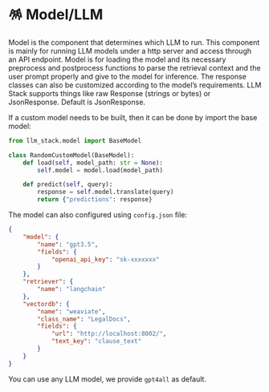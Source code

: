 # 🪅 Model/LLM

Model is the component that determines which LLM to run. This component is mainly for running LLM models under a http server and access through an API endpoint. Model is for loading the model and its necessary preprocess and postprocess functions to parse the retrieval context and the user prompt properly and give to the model for inference. The response classes can also be customized according to the model’s requirements. LLM Stack supports things like raw Response (strings or bytes) or JsonResponse. Default is JsonResponse.

If a custom model needs to be built, then it can be done by import the base model:

```py
from llm_stack.model import BaseModel

class RandomCustomModel(BaseModel):
    def load(self, model_path: str = None):
        self.model = model.load(model_path)

    def predict(self, query):
        response = self.model.translate(query)
        return {"predictions": response}
```

The model can also configured using `config.json` file:

```json
{
	"model": {
		"name": "gpt3.5",
		"fields": {
			"openai_api_key": "sk-xxxxxxx"
		}
	}, 
	"retriever": {
		"name": "langchain"
	}, 
	"vectordb": {
		"name": "weaviate",
		"class_name": "LegalDocs",
		"fields": {
			"url": "http://localhost:8002/",
			"text_key": "clause_text"
		}
	}
}
```

You can use any LLM model, we provide `gpt4all` as default.
